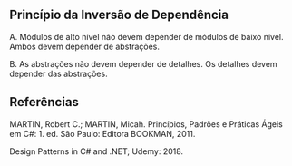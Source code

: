 ## Princípio da Inversão de Dependência

A. Módulos de alto nível não devem depender de módulos de baixo nível. Ambos
devem depender de abstrações.

B. As abstrações não devem depender de detalhes. Os detalhes devem depender
das abstrações.

## Referências

MARTIN, Robert C.; MARTIN, Micah. Princípios, Padrões e Práticas Ágeis em C#: 1. ed. São Paulo: Editora BOOKMAN, 2011.

Design Patterns in C# and .NET; Udemy: 2018.